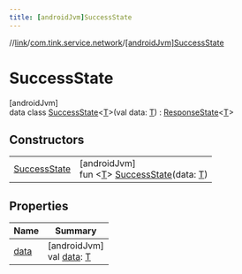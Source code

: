 ```yaml
---
title: [androidJvm]SuccessState
---
```

//[link](../../../index.html)/[com.tink.service.network](../index.html)/[[androidJvm]SuccessState](index.html)



# SuccessState



[androidJvm]\
data class [SuccessState](index.html)&lt;[T](index.html)&gt;(val data: [T](index.html)) : [ResponseState](../[android-jvm]-response-state/index.html)&lt;[T](index.html)&gt;



## Constructors


| | |
|---|---|
| [SuccessState](-success-state.html) | [androidJvm]<br>fun &lt;[T](index.html)&gt; [SuccessState](-success-state.html)(data: [T](index.html)) |


## Properties


| Name | Summary |
|---|---|
| [data](data.html) | [androidJvm]<br>val [data](data.html): [T](index.html) |

